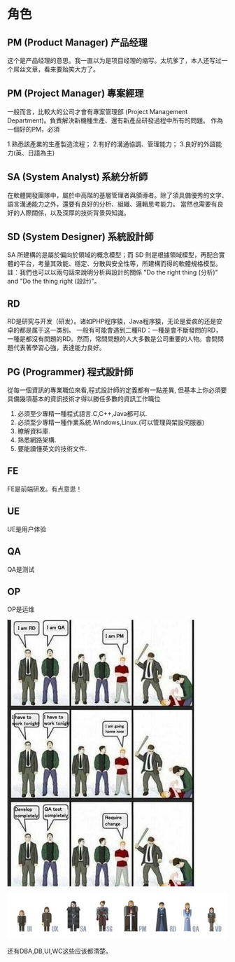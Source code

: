 # 角色

## PM (Product Manager) 产品经理


这个是产品经理的意思。我一直以为是项目经理的缩写。太坑爹了，本人还写过一个屌丝文章，看来要贻笑大方了。


## PM (Project Manager) 專案經理

一般而言，比較大的公司才會有專案管理部 (Project Management Department)。負責解決新機種生產、還有新產品研發過程中所有的問題。
作為一個好的PM，必須

1.熟悉該產業的生產製造流程；
2.有好的溝通協調、管理能力；
3.良好的外語能力(英、日語為主)

## SA (System Analyst) 系統分析師
在軟體開發團隊中，屬於中高階的基層管理者與領導者。除了須具備優秀的文字、語言溝通能力之外，還要有良好的分析、組織、邏輯思考能力。
當然也需要有良好的人際關係，以及深厚的技術背景與知識。

## SD (System Designer) 系統設計師

SA 所建構的是屬於偏向於領域的概念模型；而 SD 則是根據領域模型，再配合實體的平台，考量其效能、穩定、分散與安全性等，所建構而得的軟體規格模型。
註：我們也可以以兩句話來說明分析與設計的關係
"Do the right thing (分析)" and "Do the thing right (設計)"。

## RD

RD是研究与开发（研发）。诸如PHP程序猿，Java程序猿，无论是爱疯的还是安卓的都是属于这一类别。
一般有可能會遇到二種RD：一種是會不斷發問的RD，一種是都沒有問題的RD。然而，常問問題的人大多數是公司重要的人物。會問問題代表著學習心強，表達能力良好。

## PG (Programmer) 程式設計師

從每一個資訊的專業職位來看,程式設計師的定義都有一點差異,
但基本上你必須要具備幾項基本的資訊技術才得以勝任多數的資訊工作職位

1. 必須至少專精一種程式語言.C,C++,Java都可以.
2. 必須至少專精一種作業系統.Windows,Linux.(可以管理與架設伺服器)
3. 瞭解資料庫.
4. 熟悉網路架構.
5. 要能讀懂英文的技術文件.


## FE

FE是前端研发。有点意思！

## UE

UE是用户体验

## QA

QA是测试

## OP
OP是运维

![](media/15480779629617.jpg)

![](media/15480780333103.jpg)




还有DBA,DB,UI,WC这些应该都清楚。

